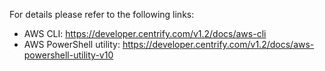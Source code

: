 For details please refer to the following links:

* AWS CLI: https://developer.centrify.com/v1.2/docs/aws-cli
* AWS PowerShell utility: https://developer.centrify.com/v1.2/docs/aws-powershell-utility-v10
